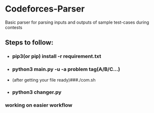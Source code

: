 # Codeforces-Parser
Basic parser for parsing inputs and outputs of sample test-cases during contests

## Steps to follow:
  - ### pip3(or pip) install -r requirement.txt
  - ### python3 main.py -u <content url> -a problem tag(A/B/C...)
  - (after getting  your file ready)###./com.sh
  - ### python3 changer.py
 
### working on easier workflow
